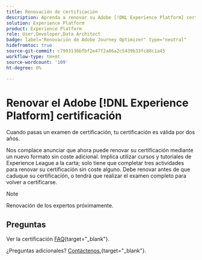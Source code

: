 ```yaml
---
title: Renovación de certificación
description: Aprenda a renovar su Adobe [!DNL Experience Platform] certificación antes de que caduque.
solution: Experience Platform
product: Experience Platform
role: User,Developer,Data Architect
badge: label="Renovación de Adobe Journey Optimizer" type="neutral"
hidefromtoc: true
source-git-commit: c7993136bfbf2e47f2a86a2c5439b33fc88c1a45
workflow-type: tm+mt
source-wordcount: '109'
ht-degree: 0%

---
```


# Renovar el Adobe [!DNL Experience Platform] certificación

Cuando pasas un examen de certificación, tu certificación es válida por dos años.

Nos complace anunciar que ahora puede renovar su certificación mediante un nuevo formato sin coste adicional. Implica utilizar cursos y tutoriales de Experience League a la carta; solo tiene que completar tres actividades para renovar su certificación sin coste alguno. Debe renovar antes de que caduque su certificación, o tendrá que realizar el examen completo para volver a certificarse.

>[!NOTE]
>Renovación de los expertos próximamente.

## Preguntas

Ver la certificación [FAQ](https://experienceleague.adobe.com/docs/certification/certification/faq.html){target="_blank"}.

¿Preguntas adicionales? [Contáctenos.](mailto:certif@adobe.com){target="_blank"}.
